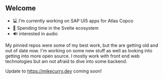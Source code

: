 
## Welcome 

- 💻 I’m currently working on SAP UI5 apps for Atlas Copco
- 👀 Spending time in the Svelte ecosystem
- 🔊 interested in audio

My pinned repos were some of my best work, but the are getting old and out of date now. I'm working on some new stuff as well as looking into 
getting into more open source. I mostly work with front end web technologies but am not afraid to dive into some backend. 

Update to https://mikecurry.dev coming soon!
